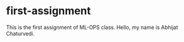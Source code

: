 # first-assignment
This is the first assignment of ML-OPS class.
Hello, my name is Abhijat Chaturvedi.
